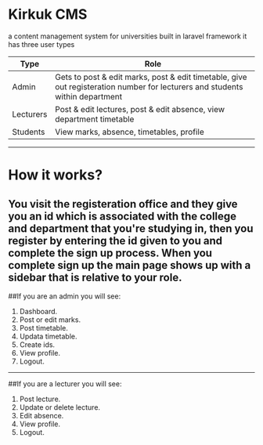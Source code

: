 # Kirkuk CMS
 a content management system for universities built in laravel framework
it has three user types 

| Type | Role |
| ----------- | ----------- |
| Admin | Gets to post & edit marks, post & edit timetable, give out registeration number for lecturers and students within department |
| Lecturers | Post & edit lectures, post & edit absence, view department timetable|
| Students | View marks, absence, timetables, profile|

---
# How it works?
You visit the registeration office and they give you an id which is 
associated with the college and department that you're studying in,
then you register by entering the id given to you and complete the 
sign up process. 
When you complete sign up the main page shows up with a sidebar that is 
relative to your role.
---
##If you are an admin you will see:
1. Dashboard.
2. Post or edit marks.
3. Post timetable.
4. Updata timetable.
5. Create ids.
6. View profile.
7. Logout.
---
##If you are a lecturer you will see:
1. Post lecture.
2. Update or delete lecture.
3. Edit absence.
4. View profile.
5. Logout.

